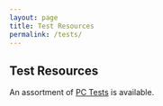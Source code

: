 ```yaml
---
layout: page
title: Test Resources
permalink: /tests/
---
```


Test Resources
---

An assortment of [PC Tests](pc/) is available.
